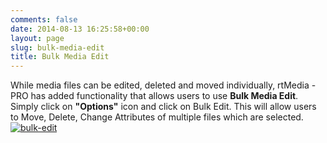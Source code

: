 ```yaml
---
comments: false
date: 2014-08-13 16:25:58+00:00
layout: page
slug: bulk-media-edit
title: Bulk Media Edit
---
```


While media files can be edited, deleted and moved individually, rtMedia -PRO has added functionality that allows users to use **Bulk Media Edit**. Simply click on **"Options"** icon and click on Bulk Edit. This will allow users to Move, Delete, Change Attributes of multiple files which are selected.   [![bulk-edit](http://docs.rtcamp.com/wp-content/uploads/2014/08/bulk-edit.png)](http://docs.rtcamp.com/wp-content/uploads/2014/08/bulk-edit.png)
